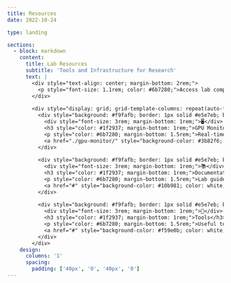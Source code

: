 ```yaml
---
title: Resources
date: 2022-10-24

type: landing

sections:
  - block: markdown
    content:
      title: Lab Resources
      subtitle: 'Tools and Infrastructure for Research'
      text: |
        <div style="text-align: center; margin-bottom: 2rem;">
          <p style="font-size: 1.1rem; color: #6b7280;">Access lab computing resources and monitoring tools</p>
        </div>
        
        <div style="display: grid; grid-template-columns: repeat(auto-fit, minmax(300px, 1fr)); gap: 2rem; margin-top: 2rem;">
          <div style="background: #f9fafb; border: 1px solid #e5e7eb; border-radius: 12px; padding: 2rem; text-align: center;">
            <div style="font-size: 3rem; margin-bottom: 1rem;">🖥️</div>
            <h3 style="color: #1f2937; margin-bottom: 1rem;">GPU Monitor</h3>
            <p style="color: #6b7280; margin-bottom: 1.5rem;">Real-time monitoring of lab GPU resources and usage statistics</p>
            <a href="./gpu-monitor/" style="background-color: #3b82f6; color: white; padding: 0.75rem 1.5rem; text-decoration: none; border-radius: 8px; font-weight: 500;">View GPU Status</a>
          </div>
          
          <div style="background: #f9fafb; border: 1px solid #e5e7eb; border-radius: 12px; padding: 2rem; text-align: center;">
            <div style="font-size: 3rem; margin-bottom: 1rem;">📚</div>
            <h3 style="color: #1f2937; margin-bottom: 1rem;">Documentation</h3>
            <p style="color: #6b7280; margin-bottom: 1.5rem;">Lab guides, tutorials, and research documentation</p>
            <a href="#" style="background-color: #10b981; color: white; padding: 0.75rem 1.5rem; text-decoration: none; border-radius: 8px; font-weight: 500;">Coming Soon</a>
          </div>
          
          <div style="background: #f9fafb; border: 1px solid #e5e7eb; border-radius: 12px; padding: 2rem; text-align: center;">
            <div style="font-size: 3rem; margin-bottom: 1rem;">🔧</div>
            <h3 style="color: #1f2937; margin-bottom: 1rem;">Tools</h3>
            <p style="color: #6b7280; margin-bottom: 1.5rem;">Useful tools and utilities for research and development</p>
            <a href="#" style="background-color: #f59e0b; color: white; padding: 0.75rem 1.5rem; text-decoration: none; border-radius: 8px; font-weight: 500;">Coming Soon</a>
          </div>
        </div>
    design:
      columns: '1'
      spacing:
        padding: ['40px', '0', '40px', '0']
---
```

